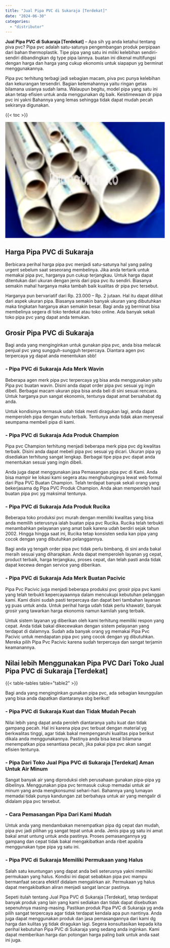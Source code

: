 ```yaml
---
title: "Jual Pipa PVC di Sukaraja [Terdekat]"
date: "2024-06-30"
categories: 
  - "distributor"
---
```


**Jual Pipa PVC di Sukaraja \[Terdekat\]** – Apa sih yg anda ketahui tentang piva pvc? Pipa pvc adalah satu-satunya pengembangan produk perpipaan dari bahan thermoplastik. Tipe pipa yang satu ini miliki kelebihan sendiri-sendiri dibandingkan dg type pipa lainnya. buatan ini dikenal multifungsi dengan harga dan harga yang cukup ekonomis untuk siapapun yg berminat menggunakannya.

Pipa pvc terhitung terbagi jadi sebagian macam, piva pvc punya kelebihan dan kekurangan tersendiri. Bagian kelemahannya yaitu ringan getas bilamana usianya sudah lama. Walaupun begitu, model pipa yang satu ini akan tetap efisien untuk anda menggunakan dg baik. Keistimewaan dr pipa pvc ini yakni Bahannya yang lemas sehingga tidak dapat mudah pecah sekiranya digunakan.

{{< toc >}}

![Jual Pipa PVC di Sukaraja [Terdekat]](/images/jaul-pipa-pvc-13.png)

## Harga Pipa PVC di Sukaraja

Berbicara perihal harga pipa pvc menjadi satu-satunya hal yang paling urgent sebelum saat seseorang membelinya. Jika anda tertarik untuk memakai pipa pvc, harganya pun cukup terjangkau. Untuk harga dapat ditentukan dari ukuran dengan jenis dari pipa pvc itu sendiri. Biasanya semakin mahal harganya maka tambah baik kualitas dr pipa pvc tersebut.

Harganya pun bervariatif dari Rp. 23.000 – Rp. 2 jutaan. Hal itu dapat dilihat dari aspek ukuran pipa. Biasanya semakin banyak ukuran yang dibutuhkan maka tingkatan harganya akan semakin besar. Bagi anda yg berminat bisa membelinya segera di toko terdekat atau toko online. Ada banyak sekali toko pipa pvc yang dapat anda temukan.

## Grosir Pipa PVC di Sukaraja

Bagi anda yang menginginkan untuk gunakan pipa pvc, anda bisa melacak penjual pvc yang sungguh-sungguh terpercaya. Diantara agen pvc terpercaya yg dapat anda menentukan sbb!

### \- Pipa PVC di Sukaraja Ada Merk Wavin

Beberapa agen merk pipa pvc terpercaya yg bisa anda menggunakan yaitu Pipa pvc buatan wavin. Disini anda dapat order pipa pvc sesuai yg ingin dibeli. Berbagai macam ukuran pipa bisa anda beli di sini sesuai rencana. Untuk harganya pun sangat ekonomis, tentunya dapat amat bersahabat dg anda.

Untuk kondisinya termasuk udah tidak mesti diragukan lagi, anda dapat memperoleh pipa dengan mutu terbaik. Tentunya anda tidak akan menyesal seumpama membeli pipa di kami.

### \- Pipa PVC di Sukaraja Ada Produk Champion

Pipa pvc Champion terhitung menjadi beberapa merk pipa pvc dg kwalitas terbaik. Disini anda dapat mebeli pipa pvc sesuai yg dicari. Ukuran pipa yg disediakan terhitung sangat lengkap. Berbagai tipe pipa pvc dapat anda menentukan sesuai yang ingin dibeli.

Anda juga dapat menggunakan jasa Pemasangan pipa pvc di Kami. Anda bisa mampir ke lokasi kami segera atau menghubunginya lewat web formal dari Pipa PVC Buatan Champion. Telah terdapat banyak sekali orang yang bekerjasama dg Pipa PVC Produk Champion. Anda akan memperoleh hasil buatan pipa pvc yg maksimal tentunya.

### \- Pipa PVC di Sukaraja Ada Produk Rucika

Beberapa toko produksi pvc murah dengan memiliki kwalitas yang bisa anda memilih seterusnya ialah buatan pipa pvc Rucika. Rucika telah terbukti menambahkan pelayanan yang amat baik karena udah berdiri sejak tahun 2002. Hingga hingga saat ini, Rucika tetap konsisten sedia kan pipa yang cocok dengan yang dibutuhkan pelanggannya.

Bagi anda yg tengah order pipa pvc tidak perlu bimbang, di sini anda bakal meraih sesuai yang diharapkan. Anda dapat memperoleh layanan yg cepat, product terbaik, harga terjangkau, proses cepat, dan telah pasti anda tidak dapat kecewa dengan service yang diberikan.

### \- Pipa PVC di Sukaraja Ada Merk Buatan Pacivic

Pipa Pvc Pacivic juga menjadi beberapa produksi pvc grosir pipa pvc kami yang telah terbukti kepercayaannya dalam mencukupi kebutuhan pelanggan kami. Kami disini sudah pasti terpercaya dan dapat beri tambahan layanan yg puas untuk anda. Untuk perihal harga udah tidak perlu khawatir, banyak grosir yang tawarkan harga ekonomis namun kamilah yang terbaik.

Untuk sistem layanan yg diberikan oleh kami terhitung memiliki respon yang cepat. Anda tidak bakal dikecewakan dengan sistem pelayanan yang terdapat di dalamnya. Sudah ada banyak orang yg memakai Pipa Pvc Pacivic untuk mendapatan pipa pvc yang cocok dengan yg dibutuhkan. Mereka pilih Pipa Pvc Pacivic karena sudah terpercaya dan sangat terjamin keamanannya.

## Nilai lebih Menggunakan Pipa PVC Dari Toko Jual Pipa PVC di Sukaraja \[Terdekat\]

{{< table-tables table="table2" >}}

Bagi anda yang menginginkan gunakan pipa pvc, ada sebagian keunggulan yang bisa anda dapatkan diantaranya sbg berikut!

### \- Pipa PVC di Sukaraja Kuat dan Tidak Mudah Pecah

Nilai lebih yang dapat anda peroleh diantaranya yaitu kuat dan tidak gampang pecah. Hal ini karena pipa pvc terbuat dengan material yg berkwalitas tinggi, agar tidak bakal mempengaruhi kualitas pipa berikut dikala anda menggunakannya. Pastinya anda bisa kesal bilamana menempatkan pipa senantiasa pecah, jika pakai pipa pvc akan sangat efisien tentunya.

### \- Pipa Dari Toko Jual Pipa PVC di Sukaraja \[Terdekat\] Aman Untuk Air Minum

Sangat banyak air yang diproduksi oleh perusahaan gunakan pipa-pipa yg dibelinya. Menggunakan pipa pvc termasuk cukup memadai untuk air minum yang anda mengkonsumsi sehari-hari. Bahannya yang lumayan memadai tidak punya kandungan zat berbahaya untuk air yang mengalir di didalam pipa pvc tersebut.

### \- Cara Pemasangan Pipa Dari Kami Mudah

Untuk anda yang mendambakan menempatkan pipa dg cepat dan mudah, pipa pvc jadi pilihan yg sangat tepat untuk anda. Jenis pipa yg satu ini amat bakal amat untung untuk anda pastinya. Proses pemasangannya yg gampang dan cepat tidak bakal mengakibatkan anda ribet apabila menggunakan type pipa yg satu ini.

### \- Pipa PVC di Sukaraja Memiliki Permukaan yang Halus

Salah satu keuntungan yang dapat anda beli seterusnya yakni memiliki permukaan yang halus. Kondisi ini dapat sebabkan pipa pvc mampu bermanfaat secara efektif didalam mengalirkan air. Permukaan yg halus dapat mengakibatkan aliran menjadi sangat lancar pastinya.

Sepeti itulah tentang Jual Pipa PVC di Sukaraja \[Terdekat\], tetap terdapat banyak produk yang lain yang kami sediakan dan tidak dapat disebutkan sepenuhnya masing-masing. Pastikan produk Pipa PVC di Sukaraja yg anda pilih sangat terpercaya agar tidak terdapat kendala apa pun nantinya. Anda juga dapat menggunakan produk dan jasa pemasangannya dari kami dg harga dan kulitas yg tidak diragukan lagi. Segera konsultasikan kepada kita perihal kebutuhan Pipa PVC di Sukaraja yang sedang anda inginkan. Kami dapat memberikan harga dan potongan harga paling baik untuk anda saat ini juga.
